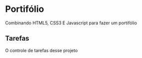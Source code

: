 # Portifólio
 Combinando HTML5, CSS3 E Javascript para fazer um portifólio

 ## Tarefas
O controle de tarefas desse projeto

